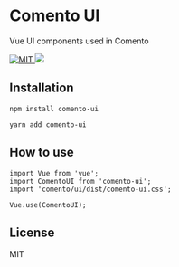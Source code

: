 # Comento UI
Vue UI components used in Comento

<a href="https://github.com/comento/comento-ui/blob/master/LICENSE">
    <img
      src="https://img.shields.io/github/license/mashape/apistatus.svg"
      alt="MIT"
    >
  </a>
<a title="deploy" href="https://github.com/algolia/shipjs" rel="nofollow">
    <img src="https://img.shields.io/badge/deploy-🛳%20Ship.js-blue?style=flat" />
</a>
  

## Installation
```
npm install comento-ui

yarn add comento-ui
```

## How to use
```vue
import Vue from 'vue';
import ComentoUI from 'comento-ui';
import 'comento/ui/dist/comento-ui.css';

Vue.use(ComentoUI);
```

## License
MIT
